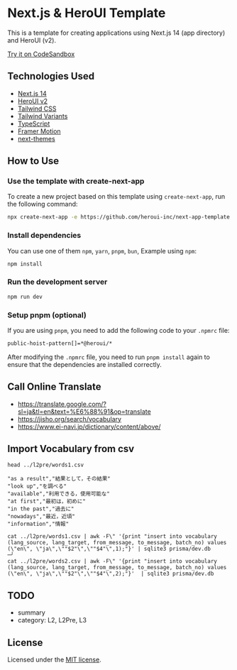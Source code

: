 # Next.js & HeroUI Template

This is a template for creating applications using Next.js 14 (app directory) and HeroUI (v2).

[Try it on CodeSandbox](https://githubbox.com/heroui-inc/heroui/next-app-template)

## Technologies Used

- [Next.js 14](https://nextjs.org/docs/getting-started)
- [HeroUI v2](https://heroui.com/)
- [Tailwind CSS](https://tailwindcss.com/)
- [Tailwind Variants](https://tailwind-variants.org)
- [TypeScript](https://www.typescriptlang.org/)
- [Framer Motion](https://www.framer.com/motion/)
- [next-themes](https://github.com/pacocoursey/next-themes)

## How to Use

### Use the template with create-next-app

To create a new project based on this template using `create-next-app`, run the following command:

```bash
npx create-next-app -e https://github.com/heroui-inc/next-app-template
```

### Install dependencies

You can use one of them `npm`, `yarn`, `pnpm`, `bun`, Example using `npm`:

```bash
npm install
```

### Run the development server

```bash
npm run dev
```

### Setup pnpm (optional)

If you are using `pnpm`, you need to add the following code to your `.npmrc` file:

```bash
public-hoist-pattern[]=*@heroui/*
```

After modifying the `.npmrc` file, you need to run `pnpm install` again to ensure that the dependencies are installed correctly.

## Call Online Translate

- https://translate.google.com/?sl=ja&tl=en&text=%E6%88%91&op=translate
- https://jisho.org/search/vocabulary
- https://www.ei-navi.jp/dictionary/content/above/

## Import Vocabulary from csv

```shell
head ../l2pre/words1.csv
```

``` csv
"as a result","結果として，その結果"
"look up","を調べる"
"available","利用できる，使用可能な"
"at first","最初は，初めに"
"in the past","過去に"
"nowadays","最近，近頃"
"information","情報"
```

```shell
cat ../l2pre/words1.csv | awk -F\" '{print "insert into vocabulary (lang_source, lang_target, from_message, to_message, batch_no) values (\"en\", \"ja\",\""$2"\",\""$4"\",1);"}' | sqlite3 prisma/dev.db                                                                   ─╯
cat ../l2pre/words2.csv | awk -F\" '{print "insert into vocabulary (lang_source, lang_target, from_message, to_message, batch_no) values (\"en\", \"ja\",\""$2"\",\""$4"\",2);"}'  | sqlite3 prisma/dev.db                                                                                                           
```

## TODO

- summary
- category: L2, L2Pre, L3

## License

Licensed under the [MIT license](https://github.com/heroui-inc/next-app-template/blob/main/LICENSE).
